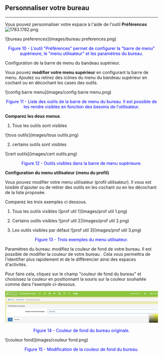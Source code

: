 ## Personnaliser votre bureau

---

Vous pouvez personnaliser votre espace à l'aide de l'outil **Préférences** ![1783.1782.png](http://www.claroline.net/uploads/custom/images/1782.png)

![bureau preferences](images/bureau preferences.png)

<p style="text-align: center; color: blue">Figure 10 - L'outil "Préférences" permet de configurer la "barre de menu" supérieure, le "menu utilisateur" et les paramètres du bureau.</p>

Configuration de la barre de menu du bandeau supérieur.

Vous pouvez **modifier votre menu supérieur** en configurant la barre de menu. Ajoutez ou retirez des icônes du menu du bandeau supérieur en cochant ou en décochant les cases des outils.

![config barre menu](images/config barre menu.png)

<p style="text-align: center; color: blue">Figure 11 - Liste des outils de la barre de menu du bureau. Il est possible de les rendre visibles en fonction des besoins de l'utilisateur.</p>

**Comparez les deux menus**.
1) Tous les outils sont visibles

![tous outils](images/tous outils.png)

2) certains outils sont visibles

![cert outils](images/cert outils.png)

<p style="text-align: center; color: blue">Figure 12 - Outils visibles dans la barre de menu supérieure.</p>

**Configuration du menu utilisateur (menu du profil)**

Vous pouvez modifier votre menu utilisateur (profil utilisateur). Il vous est loisible d'ajouter ou de retirer des outils en les cochant ou en les décochant de la liste proposée.

Comparez les trois exemples ci dessous.

1) Tous les outils visibles
![prof util 1](images/prof util 1.png)


2) Certains outils visibles
![prof util 2](images/prof util 2.png)


3) Les outils visibles par défaut
![prof util 3](images/prof util 3.png)

<p style="text-align: center; color: blue">Figure 13 - Trois exemples du menu utilisateur.</p>

Paramètres du bureau: modifiez la couleur de fond de votre bureau.
Il est possible de modifier la couleur de votre bureau . Cela vous permettra de l'identifier plus rapidement et de le différencier ainsi des espaces d'activités.

Pour faire cela, cliquez sur le champ "couleur de fond du bureau" et choisissez la couleur en positionnant la souris sur la couleur souhaitée comme dans l'exemple ci-dessous.

![couleur](images/couleur.png)

<p style="text-align: center; color: blue">Figure 14 - Couleur de fond du bureau originale.</p>

![couleur fond](images/couleur fond.png)

<p style="text-align: center; color: blue">Figure 15 - Modification de la couleur de fond du bureau.</p>
